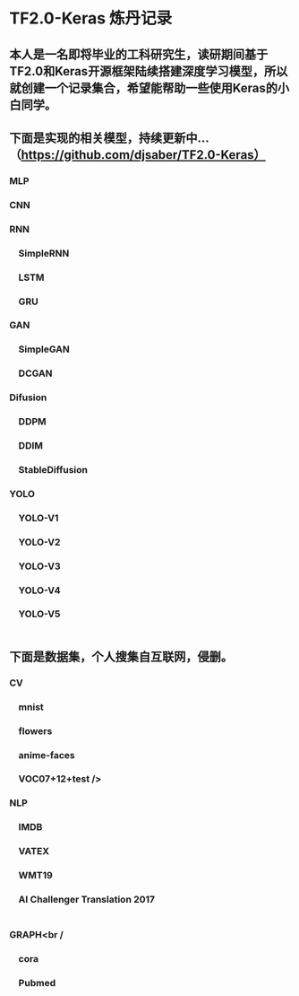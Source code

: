 # TF2.0-Keras 炼丹记录
本人是一名即将毕业的工科研究生，读研期间基于TF2.0和Keras开源框架陆续搭建深度学习模型，所以就创建一个记录集合，希望能帮助一些使用Keras的小白同学。
-----------------------------------

下面是实现的相关模型，持续更新中...（https://github.com/djsaber/TF2.0-Keras）
-----------------------------------

### MLP<br />
### CNN<br />
### RNN<br />
### &emsp;SimpleRNN<br />
### &emsp;LSTM<br />
### &emsp;GRU<br />
### GAN<br />
### &emsp;SimpleGAN<br />
### &emsp;DCGAN<br />
### Difusion<br />
### &emsp;DDPM<br />
### &emsp;DDIM<br />
### &emsp;StableDiffusion<br />
### YOLO<br />
### &emsp;YOLO-V1<br />
### &emsp;YOLO-V2<br />
### &emsp;YOLO-V3<br />
### &emsp;YOLO-V4<br />
### &emsp;YOLO-V5<br /><br />

下面是数据集，个人搜集自互联网，侵删。
-----------------------------------

### CV<br />
### &emsp;mnist<br />
### &emsp;flowers<br />
### &emsp;anime-faces<br />
### &emsp;VOC07+12+test /><br />

### NLP<br />
### &emsp;IMDB<br />
### &emsp;VATEX<br />
### &emsp;WMT19<br />
### &emsp;AI Challenger Translation 2017<br /><br />

### GRAPH<br /
### &emsp;cora<br />
### &emsp;Pubmed<br />

